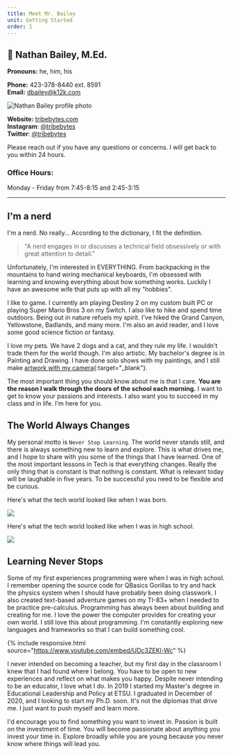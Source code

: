```yaml
---
title: Meet Mr. Bailey
unit: Getting Started
order: 1
---
```


## 👋 Nathan Bailey, M.Ed.

**Pronouns:** he, him, his

**Phone:** 423-378-8440 ext. 8591\
**Email:** [dbailey@k12k.com](mailto:dbailey@k12k.com)

![Nathan Bailey profile photo](../images/profilepic.jpeg)

**Website:** [tribebytes.com](https://tribebytes.com)\
**Instagram**: [@tribebytes](https://www.instagram.com/tribebytes)\
**Twitter**: [@tribebytes](https://twitter.com/tribebytes)

Please reach out if you have any questions or concerns. I will get back to you within 24 hours.

### Office Hours:

Monday - Friday from 7:45-8:15 and 2:45-3:15

<hr />

## I'm a nerd

I'm a nerd. No really... According to the dictionary, I fit the definition.

> "A nerd engages in or discusses a technical field obsessively or with great attention to detail."

Unfortunately, I'm interested in EVERYTHING. From backpacking in the mountains to hand wiring mechanical keyboards, I'm obsessed with learning and knowing everything about how something works. Luckily I have an awesome wife that puts up with all my "hobbies".

I like to game. I currently am playing Destiny 2 on my custom built PC or playing Super Mario Bros 3 on my Switch. I also like to hike and spend time outdoors. Being out in nature refuels my spirit. I've hiked the Grand Canyon, Yellowstone, Badlands, and many more. I'm also an avid reader, and I love some good science fiction or fantasy.

I love my pets. We have 2 dogs and a cat, and they rule my life. I wouldn't trade them for the world though. I'm also artistic. My bachelor's degree is in Painting and Drawing. I have done solo shows with my paintings, and I still make [artwork with my camera](https://dnbailey.org){:target="\_blank"}.

The most important thing you should know about me is that I care. **You are the reason I walk through the doors of the school each morning.** I want to get to know your passions and interests. I also want you to succeed in my class and in life. I'm here for you.

## The World Always Changes

My personal motto is `Never Stop Learning`. The world never stands still, and there is always something new to learn and explore. This is what drives me, and I hope to share with you some of the things that I have learned. One of the most important lessons in Tech is that everything changes. Really the only thing that is constant is that nothing is constant. What is relevant today will be laughable in five years. To be successful you need to be flexible and be curious.

Here's what the tech world looked like when I was born.

![](../images/techin84.jpg)

Here's what the tech world looked like when I was in high school.

![](../images/techin03.jpg)

## Learning Never Stops

Some of my first experiences programming were when I was in high school. I remember opening the source code for QBasics Gorillas to try and hack the physics system when I should have probably been doing classwork. I also created text-based adventure games on my TI-83+ when I needed to be practice pre-calculus. Programming has always been about building and creating for me. I love the power the computer provides for creating your own world. I still love this about programming. I'm constantly exploring new languages and frameworks so that I can build something cool.

{% include responsive.html source="https://www.youtube.com/embed/UDc3ZEKl-Wc" %}

I never intended on becoming a teacher, but my first day in the classroom I knew that I had found where I belong. You have to be open to new experiences and reflect on what makes you happy. Despite never intending to be an educator, I love what I do. In 2019 I started my Master's degree in Educational Leadership and Policy at ETSU. I graduated in December of 2020, and I looking to start my Ph.D. soon. It's not the diplomas that drive me. I just want to push myself and learn more.

I'd encourage you to find something you want to invest in. Passion is built on the investment of time. You will become passionate about anything you invest your time in. Explore broadly while you are young because you never know where things will lead you.
